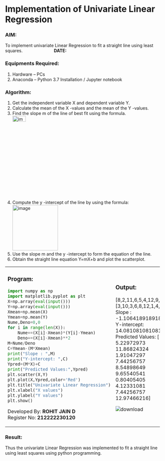 # Implementation of Univariate Linear Regression
### AIM:  
To implement univariate Linear Regression to fit a straight line using least squares. &emsp;&emsp;&emsp;&emsp;&emsp;&emsp;&emsp;**DATE:**
### Equipments Required:
1. Hardware – PCs
2. Anaconda – Python 3.7 Installation / Jupyter notebook
### Algorithm:
1. Get the independent variable X and dependent variable Y.
2. Calculate the mean of the X -values and the mean of the Y -values.
3. Find the slope m of the line of best fit using the formula.<img width=30% height=7% alt="image" src="https://user-images.githubusercontent.com/93026020/192078527-b3b5ee3e-992f-46c4-865b-3b7ce4ac54ad.png">
4. Compute the y -intercept of the line by using the formula:<img width="148" alt="image" src="https://user-images.githubusercontent.com/93026020/192078545-79d70b90-7e9d-4b85-9f8b-9d7548a4c5a4.png">
5. Use the slope m and the y -intercept to form the equation of the line.
6. Obtain the straight line equation Y=mX+b and plot the scatterplot.

<table>
<tr>
<td valign='top'>

### Program:
```Python
import numpy as np
import matplotlib.pyplot as plt
X=np.array(eval(input()))
Y=np.array(eval(input()))
Xmean=np.mean(X)
Ymean=np.mean(Y)
Nume,Deno=0,0
for i in range(len(X)):
    Nume+=(X[i]-Xmean)*(Y[i]-Ymean)
    Deno+=(X[i]-Xmean)**2
M=Nume/Deno
C=Ymean-(M*Xmean)
print("Slope : ",M)
print("Y-intercept: ",C)
Ypred=(M*X)+C
print("Predicted Values:",Ypred)
plt.scatter(X,Y)
plt.plot(X,Ypred,color='Red')
plt.title("Univariate Linear Regression")
plt.xlabel("X values")
plt.ylabel("Y values")
plt.show()
```
Developed By: **ROHIT JAIN D** <br>
Register No: **212222230120**
</td> 
<td>
  
### Output:
[8,2,11,6,5,4,12,9,6,1]  
[3,10,3,6,8,12,1,4,9,14]    
Slope :  -1.1064189189189189      
Y-intercept:  14.08108108108108  
Predicted Values: [ 5.22972973 11.86824324  1.91047297  7.44256757  8.54898649  9.65540541
  0.80405405  4.12331081  7.44256757 12.97466216]  
  
![download](https://github.com/ROHITJAIND/EX-01-BestFitLine-using-LeastSquaresMethod/assets/118707073/70dcf735-82d9-4e80-a548-981286ae8ccd)

</td>
</tr> 
</table>

### Result:
Thus the univariate Linear Regression was implemented to fit a straight line using least squares using python programming.
